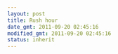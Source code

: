 ```yaml
---
layout: post
title: Rush hour
date_gmt: 2011-09-20 02:45:16
modified_gmt: 2011-09-20 02:45:16
status: inherit
---
```


